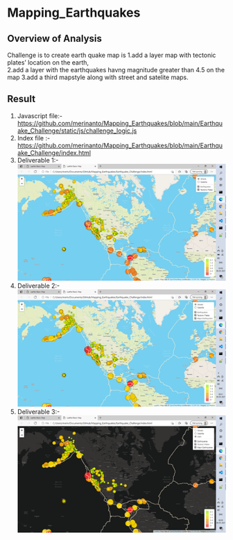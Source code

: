 # Mapping_Earthquakes
## Overview of Analysis
Challenge is to create earth quake map is 
1.add a layer map with tectonic plates’ location on the earth,  
2.add a layer with the earthquakes havng   magnitude greater than 4.5 on the map
3.add a third mapstyle along with street and satelite maps.

## Result

1. Javascript file:-https://github.com/merinanto/Mapping_Earthquakes/blob/main/Earthquake_Challenge/static/js/challenge_logic.js
2. Index file :- https://github.com/merinanto/Mapping_Earthquakes/blob/main/Earthquake_Challenge/index.html
3. Deliverable 1:-![image](https://github.com/merinanto/Mapping_Earthquakes/blob/main/Earthquake_Challenge/DELIVERABLE_1.png)
4. Deliverable 2:-![image](https://github.com/merinanto/Mapping_Earthquakes/blob/main/Earthquake_Challenge/DELIVERABLE_2.png)
5. Deliverable 3:-![image](https://github.com/merinanto/Mapping_Earthquakes/blob/main/Earthquake_Challenge/DELIVERABLE_3.png)


